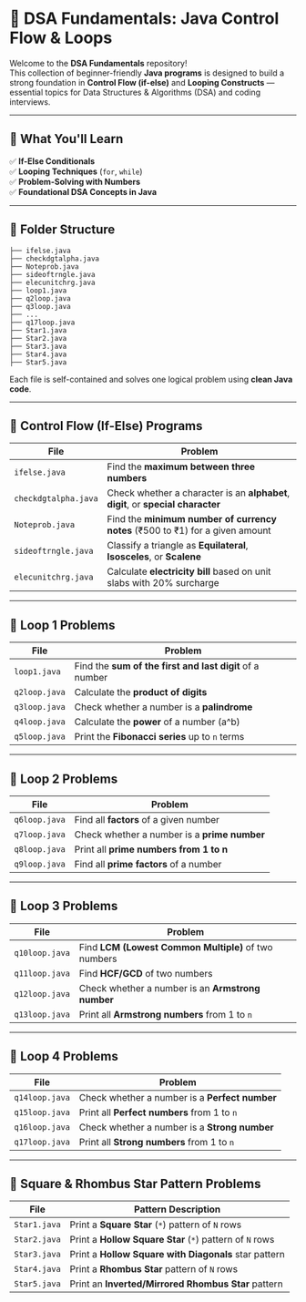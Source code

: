 # 📘 **DSA Fundamentals: Java Control Flow & Loops**

Welcome to the **DSA Fundamentals** repository!  
This collection of beginner-friendly **Java programs** is designed to build a strong foundation in **Control Flow (if-else)** and **Looping Constructs** — essential topics for Data Structures & Algorithms (DSA) and coding interviews.

---

## 🧠 **What You'll Learn**

✅ **If-Else Conditionals**  
✅ **Looping Techniques** (`for`, `while`)  
✅ **Problem-Solving with Numbers**  
✅ **Foundational DSA Concepts in Java**

---

## 📁 **Folder Structure**


```.
├── ifelse.java
├── checkdgtalpha.java
├── Noteprob.java
├── sideoftrngle.java
├── elecunitchrg.java
├── loop1.java
├── q2loop.java
├── q3loop.java
├── ...
├── q17loop.java
├── Star1.java
├── Star2.java
├── Star3.java
├── Star4.java
├── Star5.java
```
Each file is self-contained and solves one logical problem using **clean Java code**.

---

## 🔹 **Control Flow (If-Else) Programs**

| File | Problem |
|------|---------|
| `ifelse.java` | Find the **maximum between three numbers** |
| `checkdgtalpha.java` | Check whether a character is an **alphabet**, **digit**, or **special character** |
| `Noteprob.java` | Find the **minimum number of currency notes** (₹500 to ₹1) for a given amount |
| `sideoftrngle.java` | Classify a triangle as **Equilateral**, **Isosceles**, or **Scalene** |
| `elecunitchrg.java` | Calculate **electricity bill** based on unit slabs with 20% surcharge |

---

## 🔹 **Loop 1 Problems**

| File | Problem |
|------|---------|
| `loop1.java` | Find the **sum of the first and last digit** of a number |
| `q2loop.java` | Calculate the **product of digits** |
| `q3loop.java` | Check whether a number is a **palindrome** |
| `q4loop.java` | Calculate the **power** of a number (a^b) |
| `q5loop.java` | Print the **Fibonacci series** up to `n` terms |

---

## 🔹 **Loop 2 Problems**

| File | Problem |
|------|---------|
| `q6loop.java` | Find all **factors** of a given number |
| `q7loop.java` | Check whether a number is a **prime number** |
| `q8loop.java` | Print all **prime numbers from 1 to n** |
| `q9loop.java` | Find all **prime factors** of a number |

---

## 🔹 **Loop 3 Problems**

| File | Problem |
|------|---------|
| `q10loop.java` | Find **LCM (Lowest Common Multiple)** of two numbers |
| `q11loop.java` | Find **HCF/GCD** of two numbers |
| `q12loop.java` | Check whether a number is an **Armstrong number** |
| `q13loop.java` | Print all **Armstrong numbers** from 1 to `n` |

---

## 🔹 **Loop 4 Problems**

| File | Problem |
|------|---------|
| `q14loop.java` | Check whether a number is a **Perfect number** |
| `q15loop.java` | Print all **Perfect numbers** from 1 to `n` |
| `q16loop.java` | Check whether a number is a **Strong number** |
| `q17loop.java` | Print all **Strong numbers** from 1 to `n` |

---

## 🌟 Square & Rhombus Star Pattern Problems

| File        | Pattern Description                                      |
|-------------|----------------------------------------------------------|
| `Star1.java` | Print a **Square Star** (`*`) pattern of `N` rows         |
| `Star2.java` | Print a **Hollow Square Star** (`*`) pattern of `N` rows  |
| `Star3.java` | Print a **Hollow Square with Diagonals** star pattern     |
| `Star4.java` | Print a **Rhombus Star** pattern of `N` rows              |
| `Star5.java` | Print an **Inverted/Mirrored Rhombus Star** pattern       |

